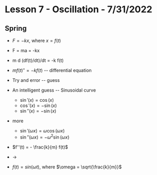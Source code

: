 # Lesson 7 - Oscillation - 7/31/2022

## Spring 
* $F = -kx$, where $x = f(t)$
* F = ma = -kx
* m d (df(t)/dt)/dt = -k f(t)
* $m f(t)'' = -k f(t)$  -- differential equation

* Try and error -- guess 
* An intelligent guess -- Sinusoidal curve 
    * $\sin'(x) = \cos(x)$
    * $\cos'(x) = -\sin(x)$
    * $\sin''(x) = -\sin(x)$
* more
    * $\sin'(\omega x) = \omega \cos(\omega x)$
    * $\sin''(\omega x) = -\omega^2 \sin(\omega x)$
* $f''(t) = - \frac{k}{m} f(t)$
* ->
* $f(t) = sin(\omega t)$, where $\omega = \sqrt{\frac{k}{m}}$
